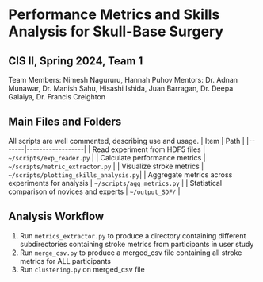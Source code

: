# Performance Metrics and Skills Analysis for Skull-Base Surgery
## CIS II, Spring 2024, Team 1
Team Members: Nimesh Nagururu, Hannah Puhov
Mentors: Dr. Adnan Munawar, Dr. Manish Sahu, Hisashi Ishida, Juan Barragan, Dr. Deepa Galaiya, Dr. Francis Creighton

## Main Files and Folders
All scripts are well commented, describing use and usage.
| Item | Path |
|-------|------------------|
| Read experiment from HDF5 files     | `~/scripts/exp_reader.py`          |
| Calculate performance metrics            | `~/scripts/metric_extractor.py`     |
| Visualize stroke metrics      | `~/scripts/plotting_skills_analysis.py`|
| Aggregate metrics across experiments for analysis    | `~/scripts/agg_metrics.py`   |
| Statistical comparison of novices and experts          | `~/output_SDF/` |

## Analysis Workflow

1. Run `metrics_extractor.py` to produce a directory containing different subdirectories containing stroke metrics from participants in user study
2. Run `merge_csv.py` to produce a merged_csv file containing all stroke metrics for ALL participants
3. Run `clustering.py` on merged_csv file